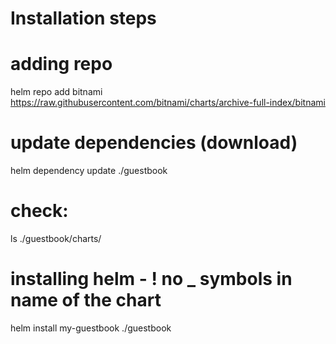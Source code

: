 # Installation steps

# adding repo
helm repo add bitnami https://raw.githubusercontent.com/bitnami/charts/archive-full-index/bitnami

# update dependencies (download)
helm dependency update ./guestbook

# check:
ls ./guestbook/charts/

# installing helm - ! no _ symbols in name of the chart
helm install my-guestbook ./guestbook


